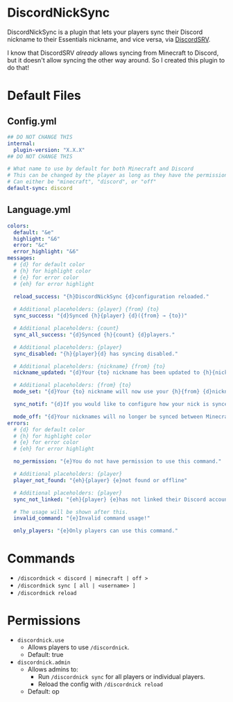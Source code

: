 # DiscordNickSync
DiscordNickSync is a plugin that lets your players sync their Discord nickname to their Essentials nickname, and vice versa, via [DiscordSRV](https://modrinth.com/plugin/discordsrv).

I know that DiscordSRV *already* allows syncing from Minecraft to Discord, but it doesn't allow syncing the other way around. So I created this plugin to do that!

# Default Files
## Config.yml
```yml
## DO NOT CHANGE THIS
internal:
  plugin-version: "X.X.X"
## DO NOT CHANGE THIS

# What name to use by default for both Minecraft and Discord
# This can be changed by the player as long as they have the permission discordnick.use
# Can either be "minecraft", "discord", or "off"
default-sync: discord
```

## Language.yml
```yml
colors:
  default: "&e"
  highlight: "&6"
  error: "&c"
  error_highlight: "&6"
messages:
  # {d} for default color
  # {h} for highlight color
  # {e} for error color
  # {eh} for error highlight
  
  reload_success: "{h}DiscordNickSync {d}configuration reloaded."

  # Additional placeholders: {player} {from} {to}
  sync_success: "{d}Synced {h}{player} {d}({from} → {to})"

  # Additional placeholders: {count}
  sync_all_success: "{d}Synced {h}{count} {d}players."

  # Additional placeholders: {player}
  sync_disabled: "{h}{player}{d} has syncing disabled."

  # Additional placeholders: {nickname} {from} {to}
  nickname_updated: "{d}Your {to} nickname has been updated to {h}{nickname}{d}."

  # Additional placeholders: {from} {to}
  mode_set: "{d}Your {to} nickname will now use your {h}{from} {d}nickname"

  sync_notif: "{d}If you would like to configure how your nick is synced, type {h}/discordnick"

  mode_off: "{d}Your nicknames will no longer be synced between Minecraft and Discord."
errors:
  # {d} for default color
  # {h} for highlight color
  # {e} for error color
  # {eh} for error highlight

  no_permission: "{e}You do not have permission to use this command."

  # Additional placeholders: {player}
  player_not_found: "{eh}{player} {e}not found or offline"

  # Additional placeholders: {player}
  sync_not_linked: "{eh}{player} {e}has not linked their Discord account."

  # The usage will be shown after this.
  invalid_command: "{e}Invalid command usage!"

  only_players: "{e}Only players can use this command."
```
# Commands
- `/discordnick < discord | minecraft | off >`
- `/discordnick sync [ all | <username> ]`
- `/discordnick reload`

# Permissions
- `discordnick.use`
    - Allows players to use `/discordnick`.
    - Default: true
- `discordnick.admin`
    - Allows admins to:
        - Run `/discordnick sync` for all players or individual players.
        - Reload the config with `/discordnick reload`
    - Default: op